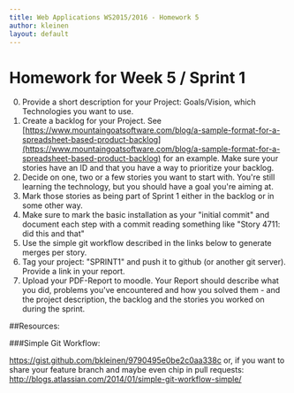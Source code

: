 ```yaml
---
title: Web Applications WS2015/2016 - Homework 5
author: kleinen
layout: default
---
```


# Homework for Week 5 / Sprint 1

0. Provide a short description for your Project: Goals/Vision, which Technologies you want to use.
1. Create a backlog for your Project. See  [https://www.mountaingoatsoftware.com/blog/a-sample-format-for-a-spreadsheet-based-product-backlog](https://www.mountaingoatsoftware.com/blog/a-sample-format-for-a-spreadsheet-based-product-backlog) for an example. Make sure your stories have an ID and that
you have a way to prioritize your backlog.
2. Decide on one, two or a few stories you want to start with. You're still learning the technology, but you should have a goal you're aiming at.
3. Mark those stories as being part of Sprint 1 either in the backlog or in some other way.
4. Make sure to mark the basic installation as your "initial commit" and document each step with a commit reading something like "Story 4711: did this and that"
5. Use the simple git workflow described in the links below to generate merges per story.
3. Tag your project: "SPRINT1" and push it to github (or another git server). Provide a link in your report.
9. Upload your PDF-Report to moodle. Your Report should describe what you did, problems you've encountered and how you solved them - and the project description, the backlog and the stories you worked on during the sprint.

##Resources:

###Simple Git Workflow:

https://gist.github.com/bkleinen/9790495e0be2c0aa338c
or, if you want to share your feature branch and maybe even chip in pull requests:
http://blogs.atlassian.com/2014/01/simple-git-workflow-simple/
